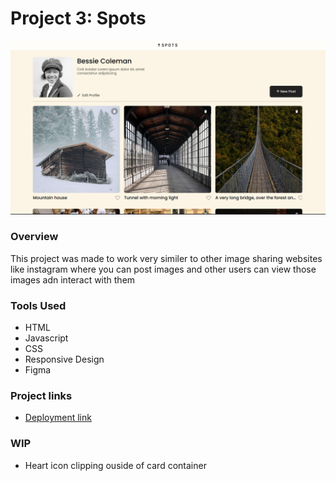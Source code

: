 # Project 3: Spots

![screen-shot](./images/Project-current.png)

### Overview

This project was made to work very similer to other image sharing websites like instagram where you can post images and other users can view those images adn interact with them

### Tools Used

- HTML
- Javascript
- CSS
- Responsive Design
- Figma

### Project links

- [Deployment link](https://chemai-dev.github.io/se_project_spots/)

### WIP

- Heart icon clipping ouside of card container
